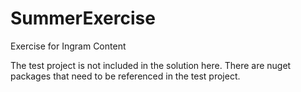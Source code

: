 # SummerExercise
Exercise for Ingram Content

The test project is not included in the solution here.  There are nuget packages that need to be referenced in the test project.
